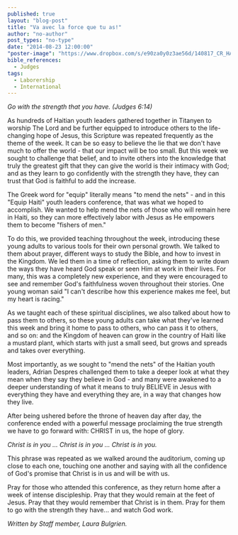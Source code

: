 ```yaml
---
published: true
layout: "blog-post"
title: "Va avec la force que tu as!"
author: "no-author"
post_types: "no-type"
date: "2014-08-23 12:00:00"
"poster-image": "https://www.dropbox.com/s/e90za0y0z3ae56d/140817_CR_HAITI_0370.jpg?dl=0"
bible_references: 
  - Judges
tags: 
  - Laborership
  - International
---
```


*Go with the strength that you have. (Judges 6:14)*

As hundreds of Haitian youth leaders gathered together in Titanyen to worship The Lord and be further equipped to introduce others to the life-changing hope of Jesus, this Scripture was repeated frequently as the theme of the week. It can be so easy to believe the lie that we don't have much to offer the world - that our impact will be too small. But this week we sought to challenge that belief, and to invite others into the knowledge that truly the greatest gift that they can give the world is their intimacy with God; and as they learn to go confidently with the strength they have, they can trust that God is faithful to add the increase.

The  Greek word for "equip" literally means "to mend the nets" - and in this "Equip Haiti" youth leaders conference, that was what we hoped to accomplish. We wanted to help mend the nets of those who will remain here in Haiti, so they can more effectively labor with Jesus as He empowers them to become "fishers of men."

To do this, we provided teaching throughout the week, introducing these young adults to various tools for their own personal growth. We talked to them about prayer, different ways to study the Bible, and how to invest in the Kingdom. We led them in a time of reflection, asking them to write down the ways they have heard God speak or seen Him at work in their lives. For many, this was a completely new experience, and they were encouraged to see and remember God's faithfulness woven throughout their stories. One young woman said "I can't describe how this experience makes me feel, but my heart is racing."

As we taught each of these spiritual disciplines, we also talked about how to pass them to others, so these young adults can take what they've learned this week and bring it home to pass to others, who can pass it to others, and so on: and the Kingdom of heaven can grow in the country of Haiti like a mustard plant, which starts with just a small seed, but grows and spreads and takes over everything.

Most importantly, as we sought to "mend the nets" of the Haitian youth leaders, Adrian Despres challenged them to take a deeper look at what they mean when they say they believe in God - and many were awakened to a deeper understanding of what it means to truly BELIEVE in Jesus with everything they have and everything they are, in a way that changes how they live. 

After being ushered before the throne of heaven day after day, the conference ended with a powerful message proclaiming the true strength we have to go forward with: CHRIST in us, the hope of glory.  

*Christ is in you ... Christ is in you ... Christ is in you.*

This phrase was repeated as we walked around the auditorium, coming up close to each one, touching one another and saying with all the confidence of God's promise that Christ is in us and will be with us.  

Pray for those who attended this conference, as they return home after a week of intense discipleship. Pray that they would remain at the feet of Jesus. Pray that they would remember that Christ is in them. Pray for them to go with the strength they have... and watch God work.

*Written by Staff member, Laura Bulgrien.*